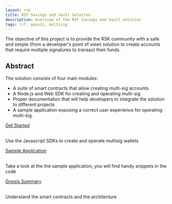 ```yaml
---
layout: rsk
title: RIF Savings and Vault Solution
description: Overview of the RIF Savings and Vault solution
tags: rif, gnosis, multisig
---
```



The objective of this project is to provide the RSK community with a safe and simple (from a developer's point of view) solution to create accounts that require multiple signatures to transact their funds.

## Abstract

The solution consists of four main modules:

* A suite of smart contracts that allow creating multi-sig accounts
* A Node.js and Web SDK for creating and operating multi-sig
* Proper documentation that will help developers to integrate the solution to different projects
* A sample application exposing a correct user experience for operating multi-sig.


<div class="container the-stack">
  <div class="row rif_blue_text">
    <div class="col">
      <div class="rns-index-box">
        <a href="get-started">Get Started</a>
        <br />
        <br />
        <p>Use the Javascript SDKs to create and operate multisig wallets</p>
      </div>
    </div>
    <div class="col">
      <div class="rns-index-box">
        <a href="https://sample-app-multisig.rifos.org/" rel="noopener" >Sample Application</a>
        <br />
        <br />
        <p>Take a look at the the sample application, you will find handy snippets in the code</p>
      </div>
    </div>
    <div class="col">
      <div class="rns-index-box">
        <a href="gnosis-summary">Gnosis Summary</a>
        <br />
        <br />
        <p>Understand the smart contracts and the architecture</p>
      </div>
    </div>
  </div>
</div>
